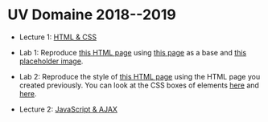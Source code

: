 # UV Domaine 2018--2019

- Lecture 1: [HTML & CSS](html-css)

- Lab 1: Reproduce [this HTML page](lab/ex1/target.png) using [this
  page](lab/ex1/index.html) as a base and [this placeholder
  image](lab/ex1/placeholder.png).

- Lab 2: Reproduce the style of [this HTML page](lab/ex2/target.png) using the
  HTML page you created previously.  You can look at the CSS boxes of elements
  [here](lab/ex2/target-boxes-1.png) and [here](lab/ex2/target-boxes-2.png).

- Lecture 2: [JavaScript & AJAX](js-ajax)
